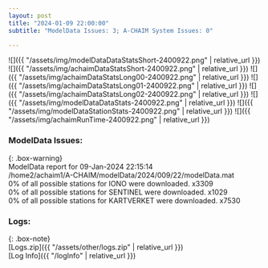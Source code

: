 ```yaml
---
layout: post
title: "2024-01-09 22:00:00"
subtitle: "ModelData Issues: 3; A-CHAIM System Issues: 0"

---
```


![]({{ "/assets/img/modelDataDataStatsShort-2400922.png" | relative_url }})
![]({{ "/assets/img/achaimDataStatsShort-2400922.png" | relative_url }})
![]({{ "/assets/img/achaimDataStatsLong00-2400922.png" | relative_url }})
![]({{ "/assets/img/achaimDataStatsLong01-2400922.png" | relative_url }})
![]({{ "/assets/img/achaimDataStatsLong02-2400922.png" | relative_url }})
![]({{ "/assets/img/modelDataDataStats-2400922.png" | relative_url }})
![]({{ "/assets/img/modelDataStationStats-2400922.png" | relative_url }})
![]({{ "/assets/img/achaimRunTime-2400922.png" | relative_url }})


### ModelData Issues:  
  
{: .box-warning}  
 ModelData report for 09-Jan-2024 22:15:14   
 /home2/achaim1/A-CHAIM/modelData/2024/009/22/modelData.mat   
 0% of all possible stations for IONO were downloaded. x3309   
 0% of all possible stations for SENTINEL were downloaded. x1029   
 0% of all possible stations for KARTVERKET were downloaded. x7530   
  


### Logs:  
  
{: .box-note}  
[Logs.zip]({{ "/assets/other/logs.zip" | relative_url }})  
[Log Info]({{ "/logInfo" | relative_url }})  
